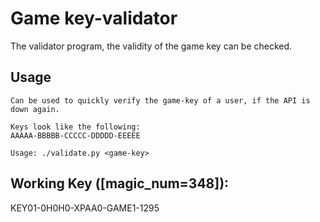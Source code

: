 # Game key-validator

The validator program, the validity of the game key can be checked.

## Usage
```
Can be used to quickly verify the game-key of a user, if the API is down again.

Keys look like the following:
AAAAA-BBBBB-CCCCC-DDDDD-EEEEE

Usage: ./validate.py <game-key>
```

## Working Key ([magic_num=348]):
KEY01-0H0H0-XPAA0-GAME1-1295

